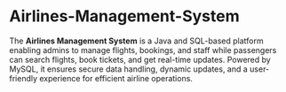 # Airlines-Management-System
The **Airlines Management System** is a Java and SQL-based platform enabling admins to manage flights, bookings, and staff while passengers can search flights, book tickets, and get real-time updates. Powered by MySQL, it ensures secure data handling, dynamic updates, and a user-friendly experience for efficient airline operations.
